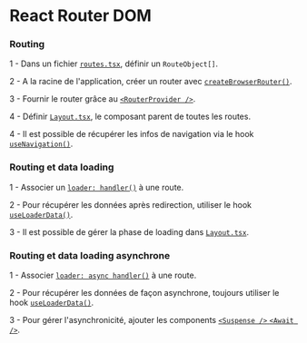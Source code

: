 # React Router DOM

### Routing

1 - Dans un fichier [`routes.tsx`](https://github.com/cberkane/react-theory/blob/master/packages/react-router/src/routes.tsx), définir un `RouteObject[]`.

2 - A la racine de l'application, créer un router avec [`createBrowserRouter()`](https://github.com/cberkane/react-theory/blob/master/packages/react-router/src/App.tsx#L5).

3 - Fournir le router grâce au [`<RouterProvider />`](https://github.com/cberkane/react-theory/blob/master/packages/react-router/src/App.tsx#L6).

4 - Définir [`Layout.tsx`](https://github.com/cberkane/react-theory/blob/master/packages/react-router/src/Layout.tsx), le composant parent de toutes les routes.

4 - Il est possible de récupérer les infos de navigation via le hook [`useNavigation()`](https://github.com/cberkane/react-theory/blob/master/packages/react-router/src/Layout.tsx#L6).

### Routing et data loading

1 - Associer un [`loader: handler()`](https://github.com/cberkane/react-theory/blob/master/packages/react-router/src/routes.tsx#L16) à une route.

2 - Pour récupérer les données après redirection, utiliser le hook [`useLoaderData()`](https://github.com/cberkane/react-theory/blob/master/packages/react-router/src/pages/Foo.tsx).

3 - Il est possible de gérer la phase de loading dans [`Layout.tsx`](https://github.com/cberkane/react-theory/blob/master/packages/react-router/src/Layout.tsx).

### Routing et data loading asynchrone

1 - Associer [`loader: async handler()`](https://github.com/cberkane/react-theory/blob/master/packages/react-router/src/routes.tsx#L21) à une route.

2 - Pour récupérer les données de façon asynchrone, toujours utiliser le hook [`useLoaderData()`](https://github.com/cberkane/react-theory/blob/master/packages/react-router/src/pages/Bar#L9.tsx).

3 - Pour gérer l'asynchronicité, ajouter les components [`<Suspense />` `<Await />`](https://github.com/cberkane/react-theory/blob/master/packages/react-router/src/pages/Bar.tsx#L14).
